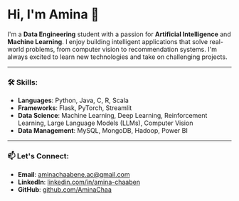 # Hi, I'm Amina 👋

I'm a **Data Engineering** student with a passion for **Artificial Intelligence** and **Machine Learning**. I enjoy building intelligent applications that solve real-world problems, from computer vision to recommendation systems. I'm always excited to learn new technologies and take on challenging projects.

---

### 🛠️ Skills:

- **Languages**: Python, Java, C, R, Scala
- **Frameworks**: Flask, PyTorch, Streamlit
- **Data Science**: Machine Learning, Deep Learning, Reinforcement Learning, Large Language Models (LLMs), Computer Vision
- **Data Management**: MySQL, MongoDB, Hadoop, Power BI

---

### 📫 Let's Connect:

- **Email**: [aminachaabene.ac@gmail.com](mailto:aminachaabene.ac@gmail.com)
- **LinkedIn**: [linkedin.com/in/amina-chaaben](https://www.linkedin.com/in/amina-chaaben)
- **GitHub**: [github.com/AminaChaa](https://github.com/AminaChaa)
